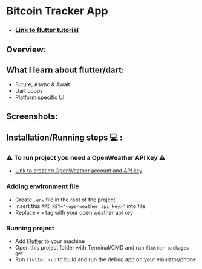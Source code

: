 # Bitcoin Tracker App

- ### [Link to flutter tutorial](https://www.udemy.com/course/flutter-bootcamp-with-dart/?couponCode=OF53124)

## Overview: 

## What I learn about flutter/dart: 
- Future, Async & Await
- Dart Loops
- Platform specific UI

## Screenshots: 

## Installation/Running steps :computer: :
### :warning: To run project you need a OpenWeather API key :warning:

- [Link to creating OpenWeather account and API key](https://openweathermap.org/appid)

### Adding environment file
- Create `.env` file in the root of the project 
- Insert this `API_KEY='<openweather_api_key>'` into file
- Replace <> tag with your open weather api key

### Running project
- Add [Flutter](https://docs.flutter.dev/get-started/install) to your machine
- Open this project folder with Terminal/CMD and run `flutter packages get`
- Run `flutter run` to build and run the debug app on your emulator/phone





